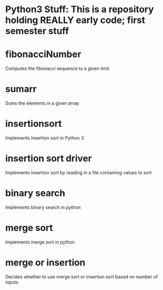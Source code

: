 # Python3 Stuff: This is a repository holding REALLY early code; first semester stuff


# fibonacciNumber

Computes the fibonacci sequence to a given limit

# sumarr

Sums the elements in a given array

# insertionsort

Implements insertion sort in Python 3

# insertion sort driver

Implements insertion sort by reading in a file containing values to sort

# binary search

Implements binary search in python

# merge sort

Implements merge sort in python

# merge or insertion

Decides whether to use merge sort or insertion sort based on number of inputs
